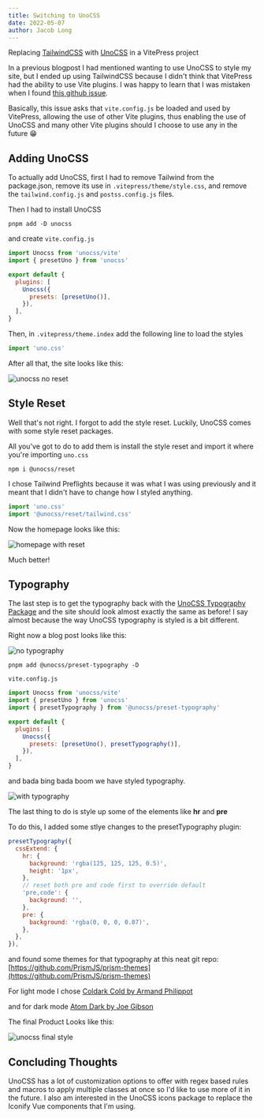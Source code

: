 ```yaml
---
title: Switching to UnoCSS
date: 2022-05-07
author: Jacob Long
---
```


Replacing [TailwindCSS](https://tailwindcss.com/) with [UnoCSS](https://github.com/unocss/unocss/tree/main/packages/preset-typography) in a VitePress project

<!-- more -->

In a previous blogpost I had mentioned wanting to use UnoCSS to style my site, but I ended up using TailwindCSS because I didn't think that VitePress had the ability to use Vite plugins. I was happy to learn that I was mistaken when I found [this github issue](https://github.com/vuejs/vitepress/issues/189).

Basically, this issue asks that `vite.config.js` be loaded and used by VitePress, allowing the use of other Vite plugins, thus enabling the use of UnoCSS and many other Vite plugins should I choose to use any in the future 😁

## Adding UnoCSS

To actually add UnoCSS, first I had to remove Tailwind from the package.json, remove its use in `.vitepress/theme/style.css`, and remove the `tailwind.config.js` and `postss.config.js` files.

Then I had to install UnoCSS

```
pnpm add -D unocss
```

and create `vite.config.js`

```js vite.config.js
import Unocss from 'unocss/vite'
import { presetUno } from 'unocss'

export default {
  plugins: [
    Unocss({
      presets: [presetUno()],
    }),
  ],
}
```

Then, in `.vitepress/theme.index` add the following line to load the styles

```js .vitepress/theme.index
import 'uno.css'
```

After all that, the site looks like this:

![unocss no reset](/unocss-no-reset.png)

## Style Reset

Well that's not right. I forgot to add the style reset. Luckily, UnoCSS comes with some style reset packages.

All you've got to do to add them is install the style reset and import it where you're importing `uno.css`

```
npm i @unocss/reset
```

I chose Tailwind Preflights because it was what I was using previously and it meant that I didn't have to change how I styled anything.

```js .vitepress/theme.index
import 'uno.css'
import '@unocss/reset/tailwind.css'
```

Now the homepage looks like this:

![homepage with reset](/unocss-with-reset.png)

Much better!

## Typography

The last step is to get the typography back with the [UnoCSS Typography Package](https://github.com/unocss/unocss/tree/main/packages/preset-typography) and the site should look almost exactly the same as before! I say almost because the way UnoCSS typography is styled is a bit different.

Right now a blog post looks like this:

![no typography](/unocss-no-typography.png)

```
pnpm add @unocss/preset-typography -D
```

`vite.config.js`

```js vite.config.js
import Unocss from 'unocss/vite'
import { presetUno } from 'unocss'
import { presetTypography } from '@unocss/preset-typography'

export default {
  plugins: [
    Unocss({
      presets: [presetUno(), presetTypography()],
    }),
  ],
}
```

and bada bing bada boom we have styled typography.

![with typography](/unocss-with-typography.png)

The last thing to do is style up some of the elements like **hr** and **pre**

To do this, I added some stlye changes to the presetTypography plugin:

```js
presetTypography({
  cssExtend: {
    hr: {
      background: 'rgba(125, 125, 125, 0.5)',
      height: '1px',
    },
    // reset both pre and code first to override default
    'pre,code': {
      background: '',
    },
    pre: {
      background: 'rgba(0, 0, 0, 0.07)',
    },
  },
}),
```

and found some themes for that typography at this neat git repo: [https://github.com/PrismJS/prism-themes](https://github.com/PrismJS/prism-themes)

For light mode I chose [Coldark Cold by Armand Philippot](https://github.com/PrismJS/prism-themes/blob/master/themes/prism-coldark-cold.css)

and for dark mode [Atom Dark by Joe Gibson](https://github.com/PrismJS/prism-themes/blob/master/themes/prism-atom-dark.css)

The final Product Looks like this:

![unocss final style](/unocss-final-style.png)

## Concluding Thoughts

UnoCSS has a lot of customization options to offer with regex based rules and macros to apply multiple classes at once so I'd like to use more of it in the future. I also am interested in the UnoCSS icons package to replace the Iconify Vue components that I'm using.
